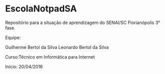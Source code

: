 # EscolaNotpadSA

Repositório para a situação de aprendizagem do SENAI/SC Florianópolis 3° fase.

Equipe:

Guilherme Bertol da Silva
Leonardo Bertol da Silva

Curso:Técnico em Informática para Internet

Início: 20/04/2016
